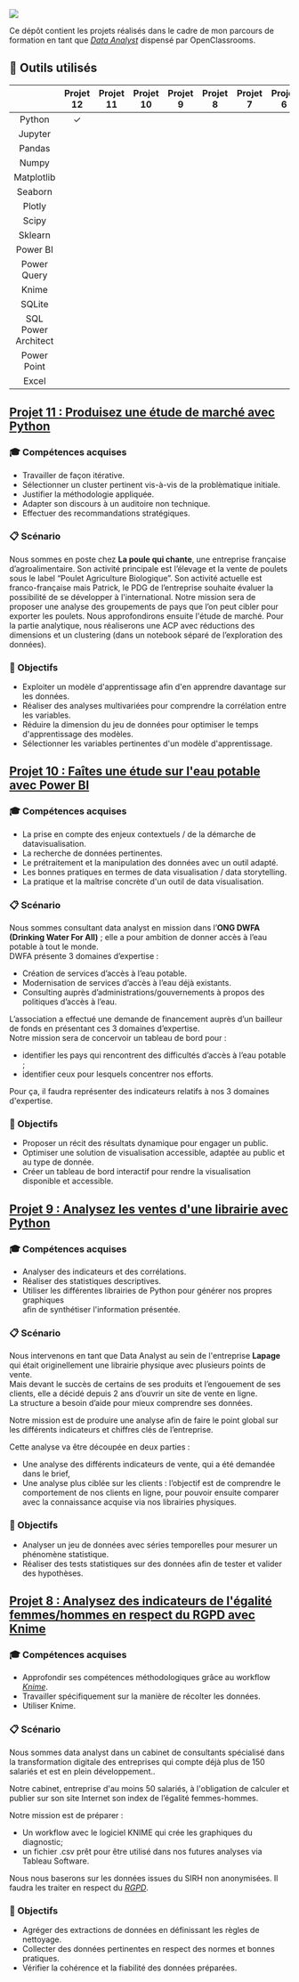 <img src='https://blog.openclassrooms.com/en/wp-content/uploads/sites/4/2018/11/Blog_logo-300x132.jpg'>

Ce dépôt contient les projets réalisés dans le cadre de mon parcours de formation en tant que *[Data Analyst](https://openclassrooms.com/fr/paths/324-data-analyst)* dispensé par OpenClassrooms.
## &#128295; Outils utilisés
|                   |Projet 12 |Projet 11 |Projet 10 |Projet 9 |Projet 8 |Projet 7 |Projet 6 |Projet 5 |Projet 4 |Projet 3 |Projet 2 |
|:-----------------:|:--------:|:--------:|:--------:|:-------:|:-------:|:-------:|:-------:|:-------:|:-------:|:-------:|:-------:|
|Python             |&#10003;  |          |          |         |         |         |         |         |         |         |         |
|Jupyter            |          |          |          |         |         |         |         |         |         |         |         |
|Pandas             |          |          |          |         |         |         |         |         |         |         |         |
|Numpy              |          |          |          |         |         |         |         |         |         |         |         |
|Matplotlib         |          |          |          |         |         |         |         |         |         |         |         |
|Seaborn            |          |          |          |         |         |         |         |         |         |         |         |
|Plotly             |          |          |          |         |         |         |         |         |         |         |         |
|Scipy              |          |          |          |         |         |         |         |         |         |         |         |
|Sklearn            |          |          |          |         |         |         |         |         |         |         |         |
|Power BI           |          |          |          |         |         |         |         |         |         |         |         |
|Power Query        |          |          |          |         |         |         |         |         |         |         |         |
|Knime              |          |          |          |         |         |         |         |         |         |         |         |
|SQLite             |          |          |          |         |         |         |         |         |         |         |         |
|SQL Power Architect|          |          |          |         |         |         |         |         |         |         |         |
|Power Point        |          |          |          |         |         |         |         |         |         |         |         |
|Excel              |          |          |          |         |         |         |         |         |         |         |         |

## [Projet 11 : Produisez une étude de marché avec Python](./Etude_de_marché/)

### &#127891; Compétences acquises
* Travailler de façon itérative.
* Sélectionner un cluster pertinent vis-à-vis de la problèmatique initiale.
* Justifier la méthodologie appliquée.
* Adapter son discours à un auditoire non technique.
* Effectuer des recommandations stratégiques.

### &#128203; Scénario
Nous sommes en poste chez **La poule qui chante**, une entreprise française d’agroalimentaire. Son activité principale est l’élevage et la vente de poulets sous le label “Poulet Agriculture Biologique”. 
Son activité actuelle est franco-française mais Patrick, le PDG de l’entreprise souhaite évaluer la possibilité de se développer à l'international.
Notre mission sera de proposer une analyse des groupements de pays que l’on peut cibler pour exporter les poulets. Nous approfondirons ensuite l'étude de marché.
Pour la partie analytique, nous réaliserons une ACP avec réductions des dimensions et un clustering (dans un notebook séparé de l’exploration des données).

### &#127919; Objectifs
* Exploiter un modèle d'apprentissage afin d'en apprendre davantage sur les données.
* Réaliser des analyses multivariées pour comprendre la corrélation entre les variables.
* Réduire la dimension du jeu de données pour optimiser le temps d'apprentissage des modèles.
* Sélectionner les variables pertinentes d'un modèle d'apprentissage.

## [Projet 10 : Faîtes une étude sur l'eau potable avec Power BI](./Etude_eau_potable/)

### &#127891; Compétences acquises
* La prise en compte des enjeux contextuels / de la démarche de datavisualisation.
* La recherche de données pertinentes.
* Le prétraitement et la manipulation des données avec un outil adapté.
* Les bonnes pratiques en termes de data visualisation / data storytelling.
* La pratique et la maîtrise concrète d'un outil de data visualisation.

### &#128203; Scénario
Nous sommes consultant data analyst en mission dans l’**ONG DWFA (Drinking Water For All)** ; elle a pour ambition de donner accès à l’eau potable à tout le monde.  
DWFA présente 3 domaines d’expertise :
* Création de services d’accès à l’eau potable.
* Modernisation de services d’accès à l’eau déjà existants.
* Consulting auprès d’administrations/gouvernements à propos des politiques d’accès à l’eau.  

L’association a effectué une demande de financement auprès d’un bailleur de fonds en présentant ces 3 domaines d’expertise.   
Notre mission sera de concervoir un tableau de bord pour : 
* identifier les pays qui rencontrent des difficultés d’accès à l’eau potable ;
* identifier ceux pour lesquels concentrer nos efforts.

Pour ça, il faudra représenter des indicateurs relatifs à nos 3 domaines d'expertise. 

### &#127919; Objectifs
* Proposer un récit des résultats dynamique pour engager un public.
* Optimiser une solution de visualisation accessible, adaptée au public et au type de donnée.
* Créer un tableau de bord interactif pour rendre la visualisation disponible et accessible.

## [Projet 9 : Analysez les ventes d'une librairie avec Python](./Analyser_les_ventes/)

### &#127891; Compétences acquises
* Analyser des indicateurs et des corrélations.
* Réaliser des statistiques descriptives.
* Utiliser les différentes librairies de Python pour générer nos propres graphiques  
  afin de synthétiser l'information présentée.

### &#128203; Scénario
Nous intervenons en tant que Data Analyst au sein de l'entreprise **Lapage** qui était originellement une librairie physique avec plusieurs points de vente.  
Mais devant le succès de certains de ses produits et l’engouement de ses clients, elle a décidé depuis 2 ans d’ouvrir un site de vente en ligne.  
La structure a besoin d’aide pour mieux comprendre ses données.  

Notre mission est de produire une analyse afin de faire le point global sur les différents indicateurs et chiffres clés de l’entreprise.  

Cette analyse va être découpée en deux parties :  
* Une analyse des différents indicateurs de vente, qui a été demandée dans le brief,
* Une analyse plus ciblée sur les clients : l’objectif est de comprendre le comportement de nos clients en ligne, pour pouvoir ensuite comparer avec la connaissance
  acquise via nos librairies physiques.

### &#127919; Objectifs
* Analyser un jeu de données avec séries temporelles pour mesurer un phénomène statistique.
* Réaliser des tests statistiques sur des données afin de tester et valider des hypothèses.

## [Projet 8 : Analysez des indicateurs de l'égalité femmes/hommes en respect du RGPD avec Knime](./Analyser_egalite_femmes_hommes/)

### &#127891; Compétences acquises
* Approfondir ses compétences méthodologiques grâce au workflow *[Knime](https://www.knime.com/)*.
* Travailler spécifiquement sur la manière de récolter les données.
* Utiliser Knime.

### &#128203; Scénario
Nous sommes data analyst dans un cabinet de consultants spécialisé dans la transformation digitale des entreprises qui compte déjà plus de 150 salariés et est en plein développement..  

Notre cabinet, entreprise d'au moins 50 salariés, à l'obligation de calculer et publier sur son site Internet son index de l’égalité femmes-hommes.

Notre mission est de préparer :
* Un workflow avec le logiciel KNIME qui crée les graphiques du diagnostic;
* un fichier .csv prêt pour être utilisé dans nos futures analyses via Tableau Software.  

Nous nous baserons sur les données issues du SIRH non anonymisées. Il faudra les traiter en respect du *[RGPD](https://www.cnil.fr/fr/cnil-direct/question/quels-sont-les-grands-principes-des-regles-de-protection-des-donnees?visiteur=part)*.

### &#127919; Objectifs
* Agréger des extractions de données en définissant les règles de nettoyage.
* Collecter des données pertinentes en respect des normes et bonnes pratiques.
* Vérifier la cohérence et la fiabilité des données préparées.
